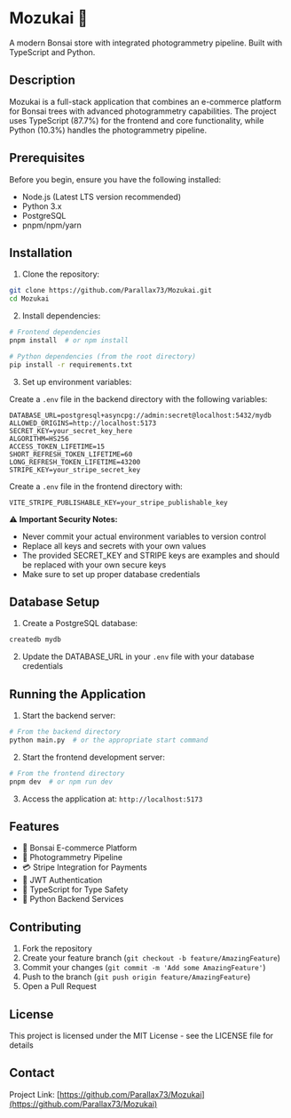 # Mozukai 🌳

A modern Bonsai store with integrated photogrammetry pipeline. Built with TypeScript and Python.

## Description

Mozukai is a full-stack application that combines an e-commerce platform for Bonsai trees with advanced photogrammetry capabilities. The project uses TypeScript (87.7%) for the frontend and core functionality, while Python (10.3%) handles the photogrammetry pipeline.

## Prerequisites

Before you begin, ensure you have the following installed:
- Node.js (Latest LTS version recommended)
- Python 3.x
- PostgreSQL
- pnpm/npm/yarn

## Installation

1. Clone the repository:
```bash
git clone https://github.com/Parallax73/Mozukai.git
cd Mozukai
```

2. Install dependencies:
```bash
# Frontend dependencies
pnpm install  # or npm install

# Python dependencies (from the root directory)
pip install -r requirements.txt
```

3. Set up environment variables:

Create a `.env` file in the backend directory with the following variables:
```env
DATABASE_URL=postgresql+asyncpg://admin:secret@localhost:5432/mydb
ALLOWED_ORIGINS=http://localhost:5173
SECRET_KEY=your_secret_key_here
ALGORITHM=HS256
ACCESS_TOKEN_LIFETIME=15
SHORT_REFRESH_TOKEN_LIFETIME=60
LONG_REFRESH_TOKEN_LIFETIME=43200
STRIPE_KEY=your_stripe_secret_key
```

Create a `.env` file in the frontend directory with:
```env
VITE_STRIPE_PUBLISHABLE_KEY=your_stripe_publishable_key
```

⚠️ **Important Security Notes:**
- Never commit your actual environment variables to version control
- Replace all keys and secrets with your own values
- The provided SECRET_KEY and STRIPE keys are examples and should be replaced with your own secure keys
- Make sure to set up proper database credentials

## Database Setup

1. Create a PostgreSQL database:
```bash
createdb mydb
```

2. Update the DATABASE_URL in your `.env` file with your database credentials

## Running the Application

1. Start the backend server:
```bash
# From the backend directory
python main.py  # or the appropriate start command
```

2. Start the frontend development server:
```bash
# From the frontend directory
pnpm dev  # or npm run dev
```

3. Access the application at: `http://localhost:5173`

## Features

- 🌳 Bonsai E-commerce Platform
- 📸 Photogrammetry Pipeline
- 💳 Stripe Integration for Payments
- 🔐 JWT Authentication
- 🎯 TypeScript for Type Safety
- 🐍 Python Backend Services

## Contributing

1. Fork the repository
2. Create your feature branch (`git checkout -b feature/AmazingFeature`)
3. Commit your changes (`git commit -m 'Add some AmazingFeature'`)
4. Push to the branch (`git push origin feature/AmazingFeature`)
5. Open a Pull Request

## License

This project is licensed under the MIT License - see the LICENSE file for details

## Contact

Project Link: [https://github.com/Parallax73/Mozukai](https://github.com/Parallax73/Mozukai)
